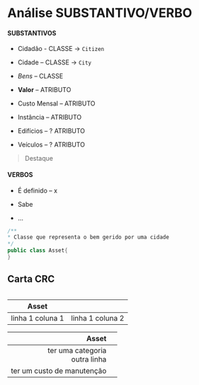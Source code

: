# Análise SUBSTANTIVO/VERBO

#### SUBSTANTIVOS

- Cidadão - CLASSE -> `Citizen`

- Cidade – CLASSE -> `City`

- *Bens* – CLASSE

- **Valor** – ATRIBUTO

- Custo Mensal – ATRIBUTO

- Instância – ATRIBUTO

- Edifícios – ? ATRIBUTO

- Veículos – ? ATRIBUTO

> Destaque 

<!--
Comentário
-->

#### VERBOS

- É definido – x

- Sabe

- ...


````java
/**
* Classe que representa o bem gerido por uma cidade
*/
public class Asset{
}
````

## Carta CRC

|| |
|---|---|

|       Asset       ||
|:-----------------:|---|
| linha 1 coluna 1  | linha 1 coluna 2|

|                               Asset |     |
|------------------------------------:|-----| 
|  ter uma categoria <br> outra linha |     |
|          ter um custo de manutenção |     |




